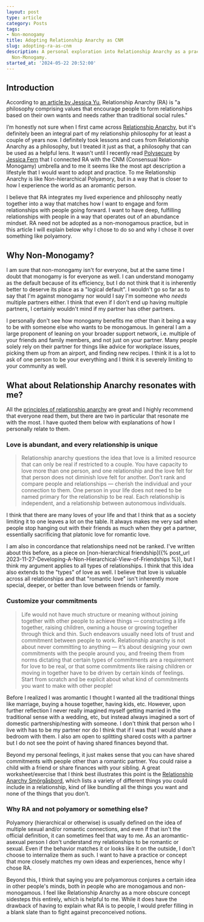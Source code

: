 ```yaml
---
layout: post
type: article
category: Posts
tags:
- Non-monogamy
title: Adopting Relationship Anarchy as CNM
slug: adopting-ra-as-cnm
description: A personal exploration into Relationship Anarchy as a practice of Consensual
  Non-Monogamy.
started_at: '2024-05-22 20:52:00'
---
```


## Introduction

According to [an article by Jessica Yu](https://fordhamobserver.com/71838/opinions/we-can-all-learn-from-polyamory/), Relationship Anarchy (RA) is "a philosophy comprising values that encourage people to form relationships based on their own wants and needs rather than traditional social rules."

I’m honestly not sure when I first came across [Relationship Anarchy](https://www.mindbodygreen.com/articles/what-is-relationship-anarchy), but it's definitely been an integral part of my relationship philosophy for at least a couple of years now. I definitely took lessons and cues from Relationship Anarchy as a philosophy, but I treated it just as that, a philosophy that can be used as a helpful lens. It wasn't until I recently read [Polysecure](https://www.goodreads.com/book/show/52569124-polysecure) by [Jessica Fern](https://www.jessicafern.com/) that I connected RA with the CNM (Consensual Non-Monogamy) umbrella and to me it seems like the most apt description a lifestyle that I would want to adopt and practice. To me Relationship Anarchy is like Non-hierarchical Polyamory, but in a way that is closer to how I experience the world as an aromantic person. 

I believe that RA integrates my lived experience and philosophy neatly together into a way that matches how I want to engage and form relationships with people going forward. I want to have deep, fulfilling relationships with people in a way that operates out of an abundance mindset. RA need not be adopted as a non-monogamous practice, but in this article I will explain below why I chose to do so and why I chose it over something like polyamory.

## Why Non-Monogamy?

I am sure that non-monogamy isn't for everyone, but at the same time I doubt that monogamy is for everyone as well. I can understand monogamy as the default because of its efficiency, but I do not think that it is inherently better to deserve its place as a "logical default". I wouldn't go so far as to say that I'm against monogamy nor would I say I'm someone who *needs* multiple partners either. I think that even  if I don't end up having multiple partners, I certainly wouldn't mind if my partner has other partners.

I personally don't see how monogamy benefits me other than it being a way to be with someone else who wants to be monogamous. In general I am a large proponent of leaning on your broader support network, i.e. multiple of your friends and family members, and not just on your partner. Many people solely rely on their partner for things like advice for workplace issues, picking them up from an airport, and finding new recipes. I think it is a lot to ask of one person to be your everything and I think it is severely limiting to your community as well.

## What about Relationship Anarchy resonates with me?

All the [principles of relationship anarchy](https://theanarchistlibrary.org/library/andie-nordgren-the-short-instructional-manifesto-for-relationship-anarchy) are great and I highly recommend that everyone read them, but there are two in particular that resonate me with the most. I have quoted them below with explanations of how I personally relate to them.

### Love is abundant, and every relationship is unique

> Relationship anarchy questions the idea that love is a limited resource that can only be real if restricted to a couple. You have capacity to love more than one person, and one relationship and the love felt for that person does not diminish love felt for another. Don’t rank and compare people and relationships — cherish the individual and your connection to them. One person in your life does not need to be named primary for the relationship to be real. Each relationship is independent, and a relationship between autonomous individuals.

I think that there are many loves of your life and that I think that as a society limiting it to one leaves a lot on the table. It always makes me very sad when people stop hanging out with their friends as much when they get a partner, essentially sacrificing that platonic love for romantic love.

I am also in concordance that relationships need not be ranked. I've written about this before, as a piece on [non-hierarchical friendship]({% post_url 2023-11-27-Developing-A-Non-Hierarchical-View-of-Friendships %}), but I think my argument applies to all types of relationships. I think that this idea also extends to the "types" of love as well. I believe that love is valuable across all relationships and that "romantic love" isn't inherently more special, deeper, or better than love between friends or family. 

### Customize your commitments

> Life would not have much structure or meaning without joining together with other people to achieve things — constructing a life together, raising children, owning a house or growing together through thick and thin. Such endeavors usually need lots of trust and commitment between people to work. Relationship anarchy is not about never committing to anything — it’s about designing your own commitments with the people around you, and freeing them from norms dictating that certain types of commitments are a requirement for love to be real, or that some commitments like raising children or moving in together have to be driven by certain kinds of feelings. Start from scratch and be explicit about what kind of commitments you want to make with other people!

Before I realized I was aromantic I thought I wanted all the traditional things like marriage, buying a house together, having kids, etc. However, upon further reflection I never really imagined myself getting married in the traditional sense with a wedding, etc, but instead always imagined a sort of domestic partnership/nesting with someone. I don't think that person who I live with has to be my partner nor do I think that if I was that I would share a bedroom with them. I also am open to splitting shared costs with a partner but I do not see the point of having shared finances beyond that.

Beyond my personal feelings, it just makes sense that you can have shared commitments with people other than a romantic partner. You could raise a child with a friend or share finances with your sibling. A great worksheet/exercise that I think best illustrates this point is the [Relationship Anarchy Smörgåsbord](https://www.readyforpolyamory.com/post/the-relationship-anarchy-smorgasbord), which lists a variety of different things you could include in a relationship, kind of like bundling all the things you want and none of the things that you don't.

### Why RA and not polyamory or something else?

Polyamory (hierarchical or otherwise) is usually defined on the idea of multiple sexual and/or romantic connections, and even if that isn't the official definition, it can sometimes feel that way to me. As an aromantic-asexual person I don't understand my relationships to be romantic or sexual. Even if the behavior matches it or looks like it on the outside, I don't choose to internalize them as such. I want to have a practice or concept that more closely matches my own ideas and experiences, hence why I chose RA.

Beyond this, I think that saying you are polyamorous conjures a certain idea in other people's minds, both in people who are monogamous and non-monogamous. I feel like Relationship Anarchy as a more obscure concept sidesteps this entirely, which is helpful to me. While it does have the drawback of having to explain what RA is to people, I would prefer filling in a blank slate than to fight against preconceived notions.